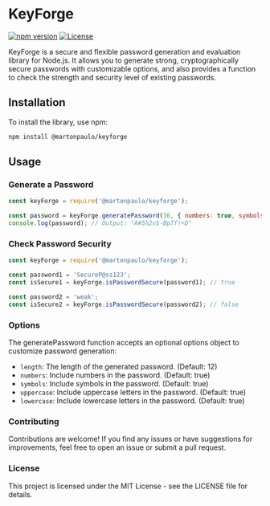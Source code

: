 # KeyForge

[![npm version](https://img.shields.io/npm/v/@seunome/keyforge.svg)](https://www.npmjs.com/package/@seunome/keyforge)
[![License](https://img.shields.io/github/license/seunome/keyforge)](https://github.com/seunome/keyforge/blob/master/LICENSE)

KeyForge is a secure and flexible password generation and evaluation library for Node.js. It allows you to generate strong, cryptographically secure passwords with customizable options, and also provides a function to check the strength and security level of existing passwords.

## Installation

To install the library, use npm:

```bash
npm install @martonpaulo/keyforge
```

## Usage

### Generate a Password

```javascript
const keyForge = require('@martonpaulo/keyforge');

const password = keyForge.generatePassword(16, { numbers: true, symbols: true });
console.log(password); // Output: "A#5h2v$-Bp7f!+D"
```

### Check Password Security

```javascript
const keyForge = require('@martonpaulo/keyforge');

const password1 = 'SecureP@ss123';
const isSecure1 = keyForge.isPasswordSecure(password1); // true

const password2 = 'weak';
const isSecure2 = keyForge.isPasswordSecure(password2); // false
```

### Options
The generatePassword function accepts an optional options object to customize password generation:

- `length`: The length of the generated password. (Default: 12)
- `numbers`: Include numbers in the password. (Default: true)
- `symbols`: Include symbols in the password. (Default: true)
- `uppercase`: Include uppercase letters in the password. (Default: true)
- `lowercase`: Include lowercase letters in the password. (Default: true)

### Contributing

Contributions are welcome! If you find any issues or have suggestions for improvements, feel free to open an issue or submit a pull request.

### License

This project is licensed under the MIT License - see the LICENSE file for details.